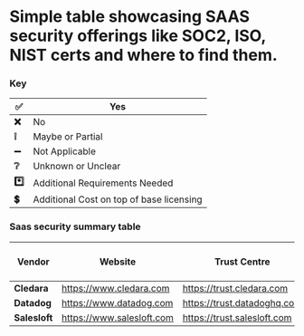 # Simple table showcasing SAAS security offerings like SOC2, ISO, NIST certs and where to find them.

### Key

| **:white_check_mark:**    | **Yes**                                           |
|---------------------------|---------------------------------------------------|
| **:x:**                   | No                                                |
| **:grey_exclamation:**    | Maybe or Partial                                  |
| **:heavy_minus_sign:**    | Not Applicable                                    |
| **:grey_question:**       | Unknown or Unclear                                |
| **:asterisk:**            | Additional Requirements Needed                    |
| **:heavy_dollar_sign:**   | Additional Cost on top of base licensing          |


### Saas security summary table

| **Vendor** | **Website** | **Trust Centre** | **ISO27001** | **SOC2 Type II** | **SOC3** | **GDPR** | **NDA req** |
|---|---|---|---|---|---|---|---|
| **Cledara** | https://www.cledara.com | https://trust.cledara.com | :x: | :white_check_mark: | :x: | :white_check_mark: | :white_check_mark: | 
|**Datadog**| https://www.datadog.com | https://trust.datadoghq.com |  :white_check_mark: |  :white_check_mark: | :x: | :x: | :white_check_mark: |
|**Salesloft**|https://www.salesloft.com |https://trust.salesloft.com|:white_check_mark:|:white_check_mark:|:x:|:x:|:white_check_mark:|

